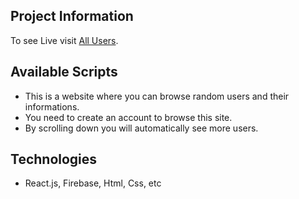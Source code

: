 ## Project Information

To see Live visit [All Users](https://profound-salamander-9b3c72.netlify.app/).

## Available Scripts

- This is a website where you can browse random users and their informations.
- You need to create an account to browse this site.
- By scrolling down you will automatically see more users.

## Technologies

- React.js, Firebase, Html, Css, etc
